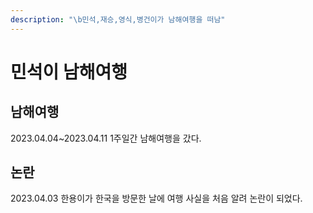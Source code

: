 ```yaml
---
description: "\b민석,재승,영식,병건이가 남해여행을 떠남"
---
```


# 민석이 남해여행

## 남해여행

2023.04.04\~2023.04.11 1주일간 남해여행을 갔다.

## 논란

2023.04.03 한용이가 한국을 방문한 날에 여행 사실을 처음 알려 논란이 되었다.

